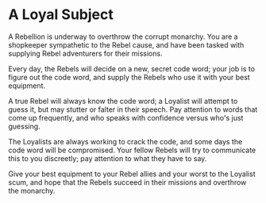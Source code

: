 # A Loyal Subject

A Rebellion is underway to overthrow the corrupt monarchy. You are a shopkeeper sympathetic to the Rebel cause, and have been tasked with supplying Rebel adventurers for their missions.

Every day, the Rebels will decide on a new, secret code word; your job is to figure out the code word, and supply the Rebels who use it with your best equipment.

A true Rebel will always know the code word; a Loyalist will attempt to guess it, but may stutter or falter in their speech. Pay attention to words that come up frequently, and who speaks with confidence versus who's just guessing.

The Loyalists are always working to crack the code, and some days the code word will be compromised. Your fellow Rebels will try to communicate this to you discreetly; pay attention to what they have to say.

Give your best equipment to your Rebel allies and your worst to the Loyalist scum, and hope that the Rebels succeed in their missions and overthrow the monarchy.
